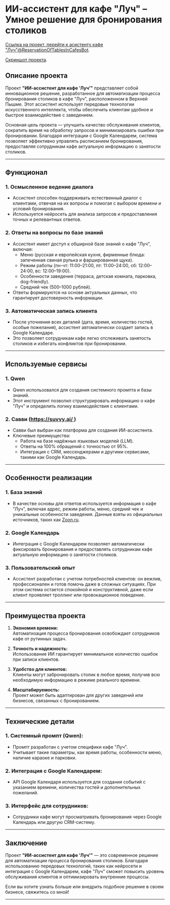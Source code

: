 # ИИ-ассистент для кафе "Луч" – Умное решение для бронирования столиков
[Ссылка на проект, перейти к асистенту кафе "Луч"@ReservationOfTablesInCafesBot](https://t.me/ReservationOfTablesInCafesBot).

[Скриншот проекта](https://github.com/VictorKuzinov/ai_assistant/blob/main/%D1%81%D0%BA%D1%80%D0%B8%D0%BD%D1%88%D0%BE%D1%82_%D0%BA%D0%B0%D1%84%D0%B5.png).
## Описание проекта

Проект **"ИИ-ассистент для кафе 'Луч'"** представляет собой инновационное решение, разработанное для автоматизации процесса бронирования столиков в кафе "Луч", расположенном в Верхней Пышме. Этот ассистент использует передовые технологии искусственного интеллекта, чтобы обеспечить клиентам удобное и быстрое взаимодействие с заведением.

Основная цель проекта — улучшить качество обслуживания клиентов, сократить время на обработку запросов и минимизировать ошибки при бронировании. Благодаря интеграции с Google Календарем, система позволяет эффективно управлять расписанием бронирования, предоставляя сотрудникам кафе актуальную информацию о занятости столиков.

---

## Функционал

### 1. **Осмысленное ведение диалога**
   - Ассистент способен поддерживать естественный диалог с клиентами, отвечая на их вопросы и помогая с выбором времени и условий бронирования.
   - Используется нейросеть для анализа запросов и предоставления точных и релевантных ответов.

### 2. **Ответы на вопросы по базе знаний**
   - Ассистент имеет доступ к обширной базе знаний о кафе "Луч", включая:
     - Меню (русская и европейская кухня, фирменные блюда: запеченная свиная рулька и фаршированная щука).
     - Режим работы (пн-чт: 11:00–21:00, пт: 11:00–24:00, сб: 12:00–24:00, вс: 12:00–19:00).
     - Особенности заведения (терраса, детская комната, парковка, dog-friendly).
     - Средний чек (500–1000 рублей).
   - Ответы формируются на основе актуальных данных, что гарантирует достоверность информации.

### 3. **Автоматическая запись клиента**
   - После уточнения всех деталей (дата, время, количество гостей, особые пожелания), ассистент автоматически создает запись в Google Календаре.
   - Это позволяет сотрудникам кафе легко отслеживать занятость столиков и избегать конфликтов при бронировании.

---

## Используемые сервисы

### 1. **Qwen**
   - Qwen использовался для создания системного промпта и базы знаний.
   - Этот инструмент позволил структурировать информацию о кафе "Луч" и определить логику взаимодействия с клиентами.

### 2. **Савви** ([https://suvvy.ai/ ](https://suvvy.ai/ ))
   - Савви был выбран как платформа для создания ИИ-ассистента.
   - Ключевые преимущества:
     - Работа на базе надёжных языковых моделей (LLM).
     - Ответы на 100% обращений с точностью от 95%.
     - Интеграция с CRM, мессенджерами и другими сервисами, такими как Google Календарь.

---

## Особенности реализации

### 1. **База знаний**
   - В качестве основы для ответов используется информация о кафе "Луч", включая адрес, режим работы, меню, средний чек и уникальные особенности заведения. Данные взяты из официальных источников, таких как [Zoon.ru](https://zoon.ru/ekb/restaurants/karaoke_luch_v_verhnej_pyshme/?ysclid=mct0qnvceu269308826).

### 2. **Google Календарь**
   - Интеграция с Google Календарем позволяет автоматически фиксировать бронирования и предоставлять сотрудникам кафе актуальную информацию о занятости столиков.

### 3. **Пользовательский опыт**
   - Ассистент разработан с учетом потребностей клиентов: он вежлив, профессионален и готов помочь даже в сложных ситуациях. При этом система остается спокойной и конструктивной, даже если клиент проявляет троллинг или провокационное поведение.

---

## Преимущества проекта

1. **Экономия времени:**  
   Автоматизация процесса бронирования освобождает сотрудников кафе от рутинных задач.

2. **Точность и надежность:**  
   Использование ИИ гарантирует минимальное количество ошибок при записи клиентов.

3. **Удобство для клиентов:**  
   Клиенты могут забронировать столик в любое время, получив всю необходимую информацию в режиме реального времени.

4. **Масштабируемость:**  
   Проект может быть адаптирован для других заведений или бизнесов, связанных с бронированием.

---

## Технические детали

### 1. **Системный промпт (Qwen):**
   - Промпт разработан с учетом специфики кафе "Луч".
   - Учитывает такие параметры, как время работы, особенности меню, наличие караоке и парковки.

### 2. **Интеграция с Google Календарем:**
   - API Google Календаря используется для создания событий с указанием времени, количества гостей и дополнительных пожеланий.

### 3. **Интерфейс для сотрудников:**
   - Сотрудники кафе могут просматривать бронирования через Google Календарь или другую CRM-систему.

---

## Заключение

Проект **"ИИ-ассистент для кафе 'Луч'"** — это современное решение для автоматизации процесса бронирования столиков. Благодаря использованию передовых технологий, таких как нейросети и интеграция с Google Календарем, кафе "Луч" сможет повысить уровень обслуживания клиентов и оптимизировать внутренние процессы.

Если вы хотите узнать больше или внедрить подобное решение в своем бизнесе, свяжитесь со мной!

---
